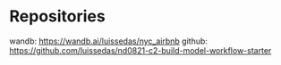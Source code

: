 # Repositories

wandb: https://wandb.ai/luissedas/nyc_airbnb
github: https://github.com/luissedas/nd0821-c2-build-model-workflow-starter